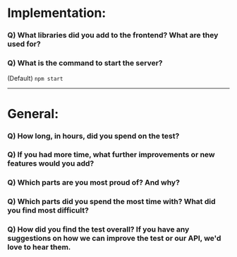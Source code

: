 # Implementation:

### Q) What libraries did you add to the frontend? What are they used for?

### Q) What is the command to start the server?

(Default) `npm start`

---

# General:

### Q) How long, in hours, did you spend on the test?

### Q) If you had more time, what further improvements or new features would you add?

### Q) Which parts are you most proud of? And why?

### Q) Which parts did you spend the most time with? What did you find most difficult?

### Q) How did you find the test overall? If you have any suggestions on how we can improve the test or our API, we'd love to hear them.
